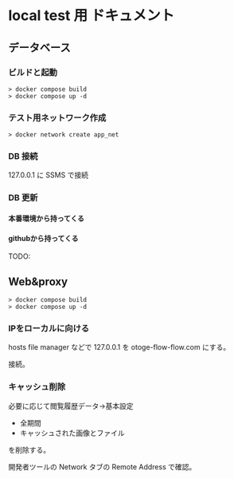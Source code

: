 # local test 用 ドキュメント

## データベース

### ビルドと起動

    > docker compose build
    > docker compose up -d

### テスト用ネットワーク作成

    > docker network create app_net

### DB 接続

127.0.0.1 に SSMS で接続

### DB 更新

#### 本番環境から持ってくる

#### githubから持ってくる

TODO:

## Web&proxy

    > docker compose build
    > docker compose up -d

### IPをローカルに向ける

hosts file manager などで 127.0.0.1 を otoge-flow-flow.com にする。

接続。

### キャッシュ削除

必要に応じて閲覧履歴データ→基本設定

- 全期間
- キャッシュされた画像とファイル

を削除する。

開発者ツールの Network タブの Remote Address で確認。

